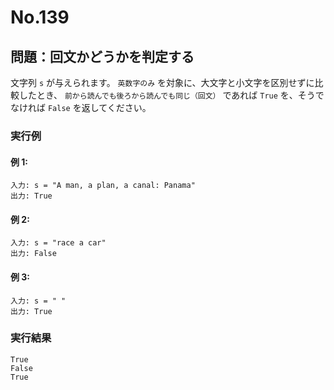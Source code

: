 # No.139

## 問題：回文かどうかを判定する

文字列 `s` が与えられます。
`英数字のみ` を対象に、大文字と小文字を区別せずに比較したとき、
`前から読んでも後ろから読んでも同じ（回文）` であれば `True` を、そうでなければ `False` を返してください。

### 実行例

#### 例 1:

```
入力: s = "A man, a plan, a canal: Panama"
出力: True
```

#### 例 2:

```
入力: s = "race a car"
出力: False
```

#### 例 3:

```
入力: s = " "
出力: True
```

### 実行結果

```text
True
False
True
```
